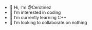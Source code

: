 - 👋 Hi, I’m @Cerotinez
- 👀 I’m interested in coding
- 🌱 I’m currently learning C++
- 💞️ I’m looking to collaborate on nothing


<!---
Cerotinez/Cerotinez is a ✨ special ✨ repository because its `README.md` (this file) appears on your GitHub profile.
You can click the Preview link to take a look at your changes.
--->
